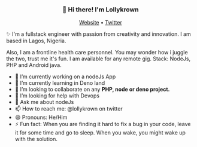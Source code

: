 <h3 align="center">👋 Hi there! I'm Lollykrown</h3>
<p align="center">
  <a href="https://lollykrown.xyz">Website</a> •
  <a href="https://twitter.com/lollykrown">Twitter</a>
</p>
<!--
**lollykrown/lollykrown** is a ✨ _special_ ✨ repository because its `README.md` (this file) appears on your GitHub profile.
-->
✨ I'm a fullstack engineer with passion from creativity and innovation. I am based in Lagos, Nigeria. 

Also, I am a frontline health care personnel. You may wonder how i juggle the two, trust me it's fun. I am available for any remote gig. Stack: NodeJs, PHP and Android java.

- 🔭 I’m currently working on a nodeJs App
- 🌱 I’m currently learning in Deno land
- 👯 I’m looking to collaborate on any <strong>PHP, node or deno project.</strong>
- 🤔 I’m looking for help with Devops
- 💬 Ask me about nodeJs
- 📫 How to reach me: @lollykrown on twitter
- 😄 Pronouns: He/Him
- ⚡ Fun fact: When you are finding it hard to fix a bug in your code, leave it for some time and go to sleep. When you wake, you might wake up with the solution.
